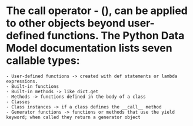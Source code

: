 # The call operator - (), can be applied to other objects beyond user-defined functions. The Python Data Model documentation lists seven callable types:
    - User-defined functions -> created with def statements or lambda expressions.
    - Built-in functions
    - Built-in methods -> like dict.get
    - Methods -> functions defined in the body of a class
    - Classes
    - Class instances -> if a class defines the __call__ method
    - Generator functions -> functions or methods that use the yield keyword; when called they return a generator object
